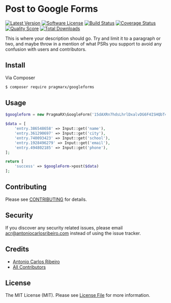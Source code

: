 # Post to Google Forms

[![Latest Version](https://img.shields.io/github/release/antonioribeiro/googleforms.svg?style=flat-square)](https://github.com/antonioribeiro/googleforms/releases)
[![Software License](https://img.shields.io/badge/license-MIT-brightgreen.svg?style=flat-square)](LICENSE.md)
[![Build Status](https://img.shields.io/travis/antonioribeiro/googleforms/master.svg?style=flat-square)](https://travis-ci.org/antonioribeiro/googleforms)
[![Coverage Status](https://img.shields.io/scrutinizer/coverage/g/antonioribeiro/googleforms.svg?style=flat-square)](https://scrutinizer-ci.com/g/antonioribeiro/googleforms/code-structure)
[![Quality Score](https://img.shields.io/scrutinizer/g/antonioribeiro/googleforms.svg?style=flat-square)](https://scrutinizer-ci.com/g/antonioribeiro/googleforms)
[![Total Downloads](https://img.shields.io/packagist/dt/pragmarx/googleforms.svg?style=flat-square)](https://packagist.org/packages/pragmarx/googleforms)

This is where your description should go. Try and limit it to a paragraph or two, and maybe throw in a mention of what
PSRs you support to avoid any confusion with users and contributors.

## Install

Via Composer

``` bash
$ composer require pragmarx/googleforms
```

## Usage

``` php
$googleform = new PragmaRX\GoogleForm('15dAXRn7hdsLhrlDxalvDG6F4ISHQbT4duG2lwl6OAHY');

$data = [
    'entry.386548658' => Input::get('name'),
    'entry.361290697' => Input::get('city'),
    'entry.740093423' => Input::get('school'),
    'entry.1928496279' => Input::get('email'),
    'entry.494802185' => Input::get('phone'),
];

return [
    'success' => $googleForm->post($data)
];
```

## Contributing

Please see [CONTRIBUTING](CONTRIBUTING.md) for details.

## Security

If you discover any security related issues, please email acr@antoniocarlosribeiro.com instead of using the issue tracker.

## Credits

- [Antonio Carlos Ribeiro](https://github.com/antonioribeiro)
- [All Contributors](../../contributors)

## License

The MIT License (MIT). Please see [License File](LICENSE.md) for more information.
